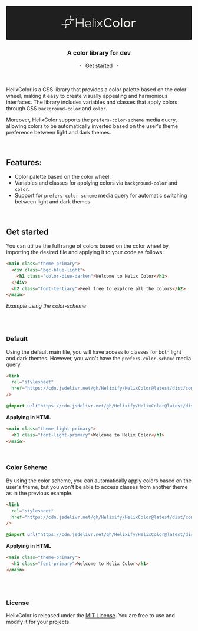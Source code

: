 <img src='./public/doc/cover.png' title='HelixColor' alt='Logo HelixColor' />
<div align="center">
  <h3>A color library for dev</h3>
  	<span>
		<span>&nbsp;&nbsp;·&nbsp;&nbsp;</span>
		<a href="#get-started">Get started</a>
		<span>&nbsp;&nbsp;·&nbsp;&nbsp;</span>
	</span>
</div>

<br/>
<br/>

HelixColor is a CSS library that provides a color palette based on the color wheel, making it easy to create visually appealing and harmonious interfaces. The library includes variables and classes that apply colors through CSS `background-color` and `color`.

Moreover, HelixColor supports the `prefers-color-scheme` media query, allowing colors to be automatically inverted based on the user's theme preference between light and dark themes.

</br>

## Features:

- Color palette based on the color wheel.
- Variables and classes for applying colors via `background-color` and `color`.
- Support for `prefers-color-scheme` media query for automatic switching between light and dark themes.

</br>

## Get started

You can utilize the full range of colors based on the color wheel by importing the desired file and applying it to your code as follows:

```html
<main class="theme-primary">
  <div class="bgc-blue-light">
    <h1 class="color-blue-darken">Welcome to Helix Color</h1>
  </div>
  <h2 class="font-tertiary">Feel free to explore all the colors</h2>
</main>
```

_Example using the color-scheme_

</br>
</br>

### Default

Using the default main file, you will have access to classes for both light and dark themes. However, you won't have the `prefers-color-scheme` media query.

```html
<link
  rel="stylesheet"
  href="https://cdn.jsdelivr.net/gh/Helixify/HelixColor@latest/dist/compressed/main.css"
/>
```

```css
@import url("https://cdn.jsdelivr.net/gh/Helixify/HelixColor@latest/dist/compressed/main.css");
```

**Applying in HTML**

```html
<main class="theme-light-primary">
  <h1 class="font-light-primary">Welcome to Helix Color</h1>
</main>
```

</br>

### Color Scheme

By using the color scheme, you can automatically apply colors based on the user's theme, but you won't be able to access classes from another theme as in the previous example.

```html
<link
  rel="stylesheet"
  href="https://cdn.jsdelivr.net/gh/Helixify/HelixColor@latest/dist/compressed/color-scheme.css"
/>
```

```css
@import url("https://cdn.jsdelivr.net/gh/Helixify/HelixColor@latest/dist/compressed/color-scheme.css");
```

**Applying in HTML**

```html
<main class="theme-primary">
  <h1 class="font-primary">Welcome to Helix Color</h1>
</main>
```

</br>
</br>

### License

HelixColor is released under the [MIT License](/license.md). You are free to use and modify it for your projects.
